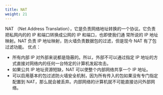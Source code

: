 ```yaml
---
title: NAT
weight: 21
---
```


NAT （Net Address Translation），它是负责网络地址转换的一个协议。它负责把私网内的的 IP 和端口转换成公网的 IP 和端口，也即使我们通
常所说的 IP 地址映射。NAT 负责 IP 地址映射，防火墙负责数据包的过滤，但是现今 NAT 有了包过滤功能。
优点：

- 所有内部 IP 对外部来说都是隐蔽的。所以，外部不可以通过指定 IP 地址的方式直接对网络内的任何一台特定的计算机发起攻击。
- 如果公共 IP 地址资源短缺，NAT 可以使整个内部网络共享一个 IP 地址。
- 可以启用基本的包过滤防火墙安全机制，因为所有传入的包如果没有专门指定配置到 NAT，那么就会被丢弃。内部网络的计算机就不可能直接访问外部网络。
